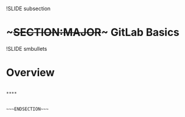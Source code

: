 !SLIDE subsection
# ~~~SECTION:MAJOR~~~ GitLab Basics

!SLIDE smbullets
# Overview


~~~SECTION:handouts~~~

****


~~~ENDSECTION~~~


